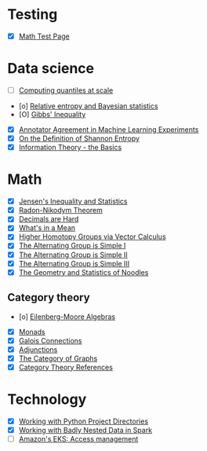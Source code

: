 # Testing
- [X] [Math Test Page](test/2017-02-12-math-test)

# Data science
- [ ] [Computing quantiles at scale](ds/2020-06-21-compute-quantiles)
- [o] [Relative entropy and Bayesian statistics](ds/2019-05-27-relative-entropy)
- [O] [Gibbs' Inequality](ds/2019-05-27-gibbs-inequality)
- [X] [Annotator Agreement in Machine Learning Experiments](ds/2018-02-12-iaa)
- [X] [On the Definition of Shannon Entropy](ds/2017-02-18-entropy-defn)
- [X] [Information Theory - the Basics](ds/2017-02-12-info-theory-basics)

# Math
- [X] [Jensen's Inequality and Statistics](math/2019-09-01-jensen-inequality)
- [X] [Radon-Nikodym Theorem](math/2019-05-27-radon-nikodym)
- [X] [Decimals are Hard](math/2018-04-14-decimals)
- [X] [What's in a Mean](math/2017-03-11-averages)
- [X] [Higher Homotopy Groups via Vector Calculus](math/2014-12-09-higher-homotopy-calculus)
- [X] [The Alternating Group is Simple I](math/2014-04-19-alternating-simple-1)
- [X] [The Alternating Group is Simple II](math/2014-04-19-alternating-simple-2)
- [X] [The Alternating Group is Simple III](math/2014-04-19-alternating-simple-3)
- [X] [The Geometry and Statistics of Noodles](math/2013-01-07-crofton)

## Category theory
- [o] [Eilenberg-Moore Algebras](math/category-theory/2017-09-16-eilenberg-moore)
- [X] [Monads](math/category-theory/2017-09-13-monads)
- [X] [Galois Connections](math/category-theory/2017-09-02-galois_connections)
- [X] [Adjunctions](math/category-theory/2017-09-02-adjunctions)
- [X] [The Category of Graphs](math/category-theory/2017-05-03-graphs)
- [X] [Category Theory References](math/category-theory/2017-04-28-references)

# Technology
- [X] [Working with Python Project Directories](tech/2020-03-05-gitroot)
- [X] [Working with Badly Nested Data in Spark](tech/2019-05-05-nested-spark)
- [ ] [Amazon's EKS: Access management](tech/2020-06-07-eks-iam)
